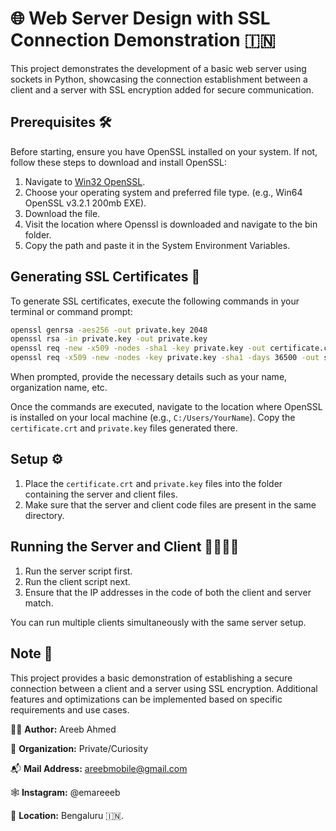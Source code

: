 # 🌐 Web Server Design with SSL Connection Demonstration 🇮🇳

This project demonstrates the development of a basic web server using sockets in Python, showcasing the connection establishment between a client and a server with SSL encryption added for secure communication.

## Prerequisites 🛠️

Before starting, ensure you have OpenSSL installed on your system. If not, follow these steps to download and install OpenSSL:

1. Navigate to [Win32 OpenSSL](https://slproweb.com/products/Win32OpenSSL.html).
2. Choose your operating system and preferred file type. (e.g., Win64 OpenSSL v3.2.1 200mb EXE).
3. Download the file.
4. Visit the location where Openssl is downloaded and navigate to the bin folder.
5. Copy the path and paste it in the System Environment Variables.

## Generating SSL Certificates 📜

To generate SSL certificates, execute the following commands in your terminal or command prompt:

```bash
openssl genrsa -aes256 -out private.key 2048
openssl rsa -in private.key -out private.key
openssl req -new -x509 -nodes -sha1 -key private.key -out certificate.crt -days 36500
openssl req -x509 -new -nodes -key private.key -sha1 -days 36500 -out ssl.pem
```

When prompted, provide the necessary details such as your name, organization name, etc.

Once the commands are executed, navigate to the location where OpenSSL is installed on your local machine (e.g., `C:/Users/YourName`). Copy the `certificate.crt` and `private.key` files generated there.

## Setup ⚙️

1. Place the `certificate.crt` and `private.key` files into the folder containing the server and client files.
2. Make sure that the server and client code files are present in the same directory.

## Running the Server and Client 🏃‍♂️🏃‍♀️

1. Run the server script first.
2. Run the client script next.
3. Ensure that the IP addresses in the code of both the client and server match.

You can run multiple clients simultaneously with the same server setup.

## Note 📝

This project provides a basic demonstration of establishing a secure connection between a client and a server using SSL encryption. Additional features and optimizations can be implemented based on specific requirements and use cases.

👨‍💻 **Author:** Areeb Ahmed 

🏢 **Organization:** Private/Curiosity

📬 **Mail Address:** areebmobile@gmail.com

🕸️ **Instagram:** @emareeeb 

📍 **Location:** Bengaluru 🇮🇳.

